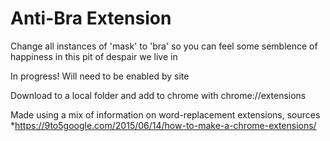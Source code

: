 # Anti-Bra Extension
Change all instances of 'mask' to 'bra' so you can feel some semblence of happiness in this pit of despair we live in

In progress! Will need to be enabled by site

Download to a local folder and add to chrome with chrome://extensions

Made using a mix of information on word-replacement extensions, sources
*https://9to5google.com/2015/06/14/how-to-make-a-chrome-extensions/
